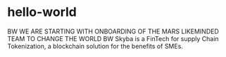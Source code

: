 # hello-world
BW
WE ARE STARTING WITH ONBOARDING OF THE MARS LIKEMINDED TEAM TO CHANGE THE WORLD
BW Skyba is a FinTech for supply Chain Tokenization, a blockchain solution for the benefits of SMEs.
